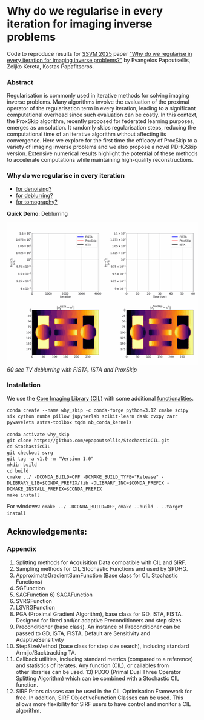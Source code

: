 # Why do we regularise in every iteration for imaging inverse problems

Code to reproduce results for [SSVM 2025](https://sites.google.com/view/ssvm-2025/home-page) paper ["Why do we regularise in every iteration for imaging inverse problems?"](https://arxiv.org/abs/2411.00688) by Evangelos Papoutsellis, Zeljko Kereta, Kostas Papafitsoros.

### Abstract
Regularisation is commonly used in iterative methods for solving imaging inverse problems. Many algorithms involve the evaluation of the proximal operator of the regularisation term in every iteration, leading to a significant computational overhead since such evaluation can be costly. In this context, the ProxSkip algorithm, recently proposed for federated learning purposes, emerges as an solution. It randomly skips regularisation steps, reducing the computational time of an iterative algorithm without affecting its convergence. Here we explore for the first time the efficacy of ProxSkip to a variety of imaging inverse problems and we also propose a novel PDHGSkip version. Extensive numerical results highlight the potential of these methods to accelerate computations while maintaining high-quality reconstructions.

### Why do we regularise in every iteration

- [for denoising?](./denoising/denoising_plots_multiple_probs.ipynb)
- [for deblurring?](./deblurring/deblurring_plots_multiple_probs.ipynb)
- [for tomography?](./tomography/tomography_plots_finden_from_pdhg_explicit_precond.ipynb)

**Quick Demo**: Deblurring

![](comparison.gif)
_60 sec TV deblurring with FISTA, ISTA and ProxSkip_

### Installation

We use the [Core Imaging Library (CIL)](https://github.com/TomographicImaging/CIL) with some additional [functionalities](#Appendix).

```
conda create --name why_skip -c conda-forge python=3.12 cmake scipy six cython numba pillow jupyterlab scikit-learn dask cvxpy zarr pywavelets astra-toolbox tqdm nb_conda_kernels

conda activate why_skip
git clone https://github.com/epapoutsellis/StochasticCIL.git
cd StochasticCIL
git checkout svrg
git tag -a v1.0 -m "Version 1.0"
mkdir build
cd build
cmake ../ -DCONDA_BUILD=OFF -DCMAKE_BUILD_TYPE="Release" -DLIBRARY_LIB=$CONDA_PREFIX/lib -DLIBRARY_INC=$CONDA_PREFIX -DCMAKE_INSTALL_PREFIX=$CONDA_PREFIX
make install
```

For windows: `cmake ../ -DCONDA_BUILD=OFF`, `cmake --build . --target install`


## Acknowledgements:


### Appendix

1) Splitting methods for Acquisition Data compatible with CIL and SIRF.
2) Sampling methods for CIL Stochastic Functions and used by SPDHG.
3) ApproximateGradientSumFunction (Base class for CIL Stochastic Functions)
4) SGFunction
5) SAGFunction
6) SAGAFunction
7) SVRGFunction
8) LSVRGFunction
9) PGA (Proximal Gradient Algorithm), base class for GD, ISTA, FISTA.  Designed for fixed and/or adaptive Preconditioners and step sizes.
10) Preconditioner (base class). An instance of Preconditioner can be passed to GD, ISTA, FISTA. Default are Sensitivity and AdaptiveSensitivity
11) StepSizeMethod (base class for step size search), including standard Armijo/Backtracking TA.
12) Callback utilities, including standard metrics (compared to a reference) and statistics of iterates. Any function (CIL), or callables from other libraries can be used.
13) PD3O (Primal Dual Three Operator Splitting Algorithm) which can be combined with a Stochastic CIL function.
14) SIRF Priors classes can be used in the CIL Optimisation Framework for free. In addition, SIRF ObjectiveFunction Classes can be used. This allows more flexibility for SIRF users to have control and monitor a CIL algorithm.


